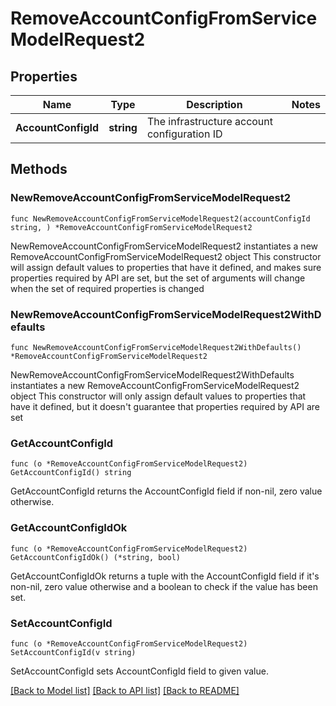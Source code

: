 # RemoveAccountConfigFromServiceModelRequest2

## Properties

Name | Type | Description | Notes
------------ | ------------- | ------------- | -------------
**AccountConfigId** | **string** | The infrastructure account configuration ID | 

## Methods

### NewRemoveAccountConfigFromServiceModelRequest2

`func NewRemoveAccountConfigFromServiceModelRequest2(accountConfigId string, ) *RemoveAccountConfigFromServiceModelRequest2`

NewRemoveAccountConfigFromServiceModelRequest2 instantiates a new RemoveAccountConfigFromServiceModelRequest2 object
This constructor will assign default values to properties that have it defined,
and makes sure properties required by API are set, but the set of arguments
will change when the set of required properties is changed

### NewRemoveAccountConfigFromServiceModelRequest2WithDefaults

`func NewRemoveAccountConfigFromServiceModelRequest2WithDefaults() *RemoveAccountConfigFromServiceModelRequest2`

NewRemoveAccountConfigFromServiceModelRequest2WithDefaults instantiates a new RemoveAccountConfigFromServiceModelRequest2 object
This constructor will only assign default values to properties that have it defined,
but it doesn't guarantee that properties required by API are set

### GetAccountConfigId

`func (o *RemoveAccountConfigFromServiceModelRequest2) GetAccountConfigId() string`

GetAccountConfigId returns the AccountConfigId field if non-nil, zero value otherwise.

### GetAccountConfigIdOk

`func (o *RemoveAccountConfigFromServiceModelRequest2) GetAccountConfigIdOk() (*string, bool)`

GetAccountConfigIdOk returns a tuple with the AccountConfigId field if it's non-nil, zero value otherwise
and a boolean to check if the value has been set.

### SetAccountConfigId

`func (o *RemoveAccountConfigFromServiceModelRequest2) SetAccountConfigId(v string)`

SetAccountConfigId sets AccountConfigId field to given value.



[[Back to Model list]](../README.md#documentation-for-models) [[Back to API list]](../README.md#documentation-for-api-endpoints) [[Back to README]](../README.md)


